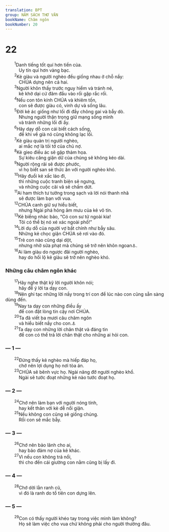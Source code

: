 ```yaml
---
translation: BPT
group: NĂM SÁCH THƠ VĂN
bookName: Châm ngôn 
bookNumber: 20
---
```


<div class="title"><h1>22</h1></div>
<span class="verse ch_22_1">  <sup>1</sup>Danh tiếng tốt quí hơn tiền của.<br/>   Uy tín quí hơn vàng bạc.<br/></span>
<span class="verse ch_22_2">  <sup>2</sup>Kẻ giàu và người nghèo đều giống nhau ở chỗ nầy:<br/>   CHÚA dựng nên cả hai.<br/></span>
<span class="verse ch_22_3">  <sup>3</sup>Người khôn thấy trước nguy hiểm và tránh né,<br/>   kẻ khờ dại cứ đâm đầu vào rồi gặp rắc rối.<br/></span>
<span class="verse ch_22_4">  <sup>4</sup>Nếu con tôn kính CHÚA và khiêm tốn,<br/>   con sẽ được giàu có, vinh dự và sống lâu.<br/></span>
<span class="verse ch_22_5">  <sup>5</sup>Đời kẻ ác giống như lối đi đầy chông gai và bẫy dò.<br/>   Nhưng người thận trọng giữ mạng sống mình<br/>   và tránh những lối đi ấy.<br/></span>
<span class="verse ch_22_6">  <sup>6</sup>Hãy dạy dỗ con cái biết cách sống,<br/>   để khi về già nó cũng không lạc lối.<br/></span>
<span class="verse ch_22_7">  <sup>7</sup>Kẻ giàu quản trị người nghèo,<br/>   ai mắc nợ là tôi tớ của chủ nợ.<br/></span>
<span class="verse ch_22_8">  <sup>8</sup>Kẻ gieo điều ác sẽ gặp thảm họa.<br/>   Sự kiêu căng giận dữ của chúng sẽ không kéo dài.<br/></span>
<span class="verse ch_22_9">  <sup>9</sup>Người rộng rãi sẽ được phước,<br/>   vì họ biết san sẻ thức ăn với người nghèo khó.<br/></span>
<span class="verse ch_22_10">  <sup>10</sup>Hãy đuổi kẻ xấc láo đi,<br/>   thì những cuộc tranh biện sẽ ngưng,<br/>   và những cuộc cãi vã sẽ chấm dứt.<br/></span>
<span class="verse ch_22_11">  <sup>11</sup>Ai ham thích tư tưởng trong sạch và lời nói thanh nhã<br/>   sẽ được làm bạn với vua.<br/></span>
<span class="verse ch_22_12">  <sup>12</sup>CHÚA canh giữ sự hiểu biết,<br/>   nhưng Ngài phá hỏng âm mưu của kẻ vô tín.<br/></span>
<span class="verse ch_22_13">  <sup>13</sup>Kẻ biếng nhác bảo, “Có con sư tử ngoài kia!<br/>   Tôi có thể bị nó xé xác ngoài phố!”<br/></span>
<span class="verse ch_22_14">  <sup>14</sup>Lời dụ dỗ của người vợ bất chính như bẫy sâu.<br/>   Những kẻ chọc giận CHÚA sẽ rơi vào đó.<br/></span>
<span class="verse ch_22_15">  <sup>15</sup>Trẻ con nào cũng dại dột,<br/>   nhưng nhờ sửa phạt mà chúng sẽ trở nên khôn ngoan<a data-toggle="tooltip" data-placement="bottom" title="Hay “Nhờ sửa phạt mà xua đuổi sự dại dột.”">⚓</a>.<br/></span>
<span class="verse ch_22_16">  <sup>16</sup>Ai làm giàu do ngược đãi người nghèo,<br/>   hay do hối lộ kẻ giàu sẽ trở nên nghèo khó.<br/></span>
<div class="title"><h3>Những câu châm ngôn khác</h3></div>
<span class="verse ch_22_17">  <sup>17</sup>Hãy nghe thật kỹ lời người khôn nói;<br/>   hãy để ý lời ta dạy con.<br/></span>
<span class="verse ch_22_18">  <sup>18</sup>Nên ghi tạc những lời nầy trong trí con để lúc nào con cũng sẵn sàng dùng đến.<br/></span>
<span class="verse ch_22_19">  <sup>19</sup>Nay ta dạy con những điều ấy<br/>   để con đặt lòng tin cậy nơi CHÚA.<br/></span>
<span class="verse ch_22_20">  <sup>20</sup>Ta đã viết ba mươi câu châm ngôn<br/>   và hiểu biết nầy cho con.<a data-toggle="tooltip" data-placement="bottom" title="Hay “Có phải ta đã viết những lời khôn ngoan trước đây cho con không?”">⚓</a><br/></span>
<span class="verse ch_22_21">  <sup>21</sup>Ta dạy con những lời chân thật và đáng tin<br/>   để con có thể trả lời chân thật cho những ai hỏi con.<br/></span>
<div class="title"><h3>— 1 —</h3></div>
<span class="verse ch_22_22">  <sup>22</sup>Đừng thấy kẻ nghèo mà hiếp đáp họ,<br/>   chớ nên lợi dụng họ nơi tòa án.<br/></span>
<span class="verse ch_22_23">  <sup>23</sup>CHÚA sẽ bênh vực họ. Ngài nâng đỡ người nghèo khổ.<br/>   Ngài sẽ tước đoạt những kẻ nào tước đoạt họ.<br/></span>
<div class="title"><h3>— 2 —</h3></div>
<span class="verse ch_22_24">  <sup>24</sup>Chớ nên làm bạn với người nóng tính,<br/>   hay kết thân với kẻ dễ nổi giận.<br/></span>
<span class="verse ch_22_25">  <sup>25</sup>Nếu không con cũng sẽ giống chúng.<br/>   Rồi con sẽ mắc bẫy.<br/></span>
<div class="title"><h3>— 3 —</h3></div>
<span class="verse ch_22_26">  <sup>26</sup>Chớ nên bảo lãnh cho ai,<br/>   hay bảo đảm nợ của kẻ khác.<br/></span>
<span class="verse ch_22_27">  <sup>27</sup>Vì nếu con không trả nổi,<br/>   thì cho đến cái giường con nằm cũng bị lấy đi.<br/></span>
<div class="title"><h3>— 4 —</h3></div>
<span class="verse ch_22_28">  <sup>28</sup>Chớ dời lằn ranh cũ,<br/>   vì đó là ranh do tổ tiên con dựng lên.<br/></span>
<div class="title"><h3>— 5 —</h3></div>
<span class="verse ch_22_29">  <sup>29</sup>Con có thấy người khéo tay trong việc mình làm không?<br/>   Họ sẽ làm việc cho vua chứ không phải cho người thường đâu.<br/></span>
